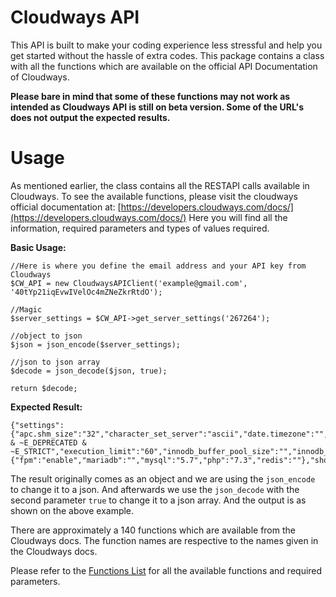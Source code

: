 # Cloudways API

This API is built to make your coding experience less stressful and help you get started without the hassle of extra codes. This package contains a class with all the functions which are available on the official API Documentation of Cloudways.

**Please bare in mind that some of these functions may not work as intended as Cloudways API is still on beta version. Some of the URL's does not output the expected results.**

# Usage
As mentioned earlier, the class contains all the RESTAPI calls available in Cloudways. To see the available functions, please visit the cloudways official documentation at: [https://developers.cloudways.com/docs/](https://developers.cloudways.com/docs/)
Here you will find all the information, required parameters and types of values required.

**Basic Usage:**

	//Here is where you define the email address and your API key from Cloudways  
	$CW_API = new CloudwaysAPIClient('example@gmail.com', '40tYp21iqEvwIVelOc4mZNeZkrRtdO');  
  
	//Magic
	$server_settings = $CW_API->get_server_settings('267264');  
  
	//object to json
	$json = json_encode($server_settings);  
  
	//json to json array
	$decode = json_decode($json, true);  
  
	return $decode;

**Expected Result:**

	{"settings":{"apc.shm_size":"32","character_set_server":"ascii","date.timezone":"","display_errors":"Off","error_reporting":"E_ALL & ~E_DEPRECATED & ~E_STRICT","execution_limit":"60","innodb_buffer_pool_size":"","innodb_lock_wait_timeout":"","key_buffer_size":"","max_connections":"150","max_input_time":"60","max_input_vars":"2500","memory_limit":"128","mod_xdebug":"disable","nginx_http2":"enable","package_versions":{"fpm":"enable","mariadb":"","mysql":"5.7","php":"7.3","redis":""},"short_open_tag":"off","static_cache_expiry":"43200","upload_size":"10","wait_timeout":""}}

The result originally comes as an object and we are using the `json_encode` to change it to a json. And afterwards we use the `json_decode` with the second parameter `true` to change it to a json array. And the output is as shown on the above example. 

There are approximately a 140 functions which are available from the Cloudways docs. The function names are respective to the names given in the Cloudways docs.

Please refer to the [Functions List](FunctionsList.md) for all the available functions and required parameters.